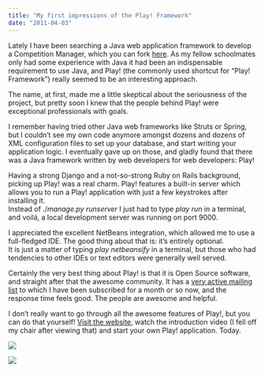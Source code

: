 ```yaml
---
title: "My first impressions of the Play! Framework"
date: "2011-04-03"
---
```


Lately I have been searching a Java web application framework to develop a Competition Manager, which you can fork [here](https://github.com/kennym/play-comp-mgr). As my fellow schoolmates only had some experience with Java it had been an indispensable requirement to use Java, and Play! (the commonly used shortcut for “Play! Framework”) really seemed to be an interesting approach.

The name, at first, made me a little skeptical about the seriousness of the project, but pretty soon I knew that the people behind Play! were exceptional professionals with goals.

I remember having tried other Java web frameworks like Struts or Spring, but I couldn’t see my own code anymore amongst dozens and dozens of XML configuration files to set up your database, and start writing your application logic. I eventually gave up on those, and gladly found that there was a Java framework written by web developers for web developers: Play!

Having a strong Django and a not-so-strong Ruby on Rails background, picking up Play! was a real charm. Play! features a built-in server which allows you to run a Play! application with just a few keystrokes after installing it.  
Instead of ./_manage.py runserver_ I just had to type _play run_ in a terminal, and voilá, a local development server was running on port 9000.

I appreciated the excellent NetBeans integration, which allowed me to use a full-fledged IDE. The good thing about that is: it’s entirely optional.  
It is just a matter of typing _play netbeansify_ in a terminal, but those who had tendencies to other IDEs or text editors were generally well served.

Certainly the very best thing about Play! is that it is Open Source software, and straight after that the awesome community. It has a [very active mailing list](http://groups.google.com/group/play-framework) to which I have been subscribed for a month or so now, and the response time feels good. The people are awesome and helpful.

I don’t really want to go through all the awesome features of Play!, but you can do that yourself! [Visit the website](http://www.playframework.org/), watch the introduction video (I fell off my chair after viewing that) and start your own Play! application. Today.

![](https://blogger.googleusercontent.com/tracker/7046199518590091794-1146593415498927835?l=kennymeyer.blogspot.com)

![](http://feeds.feedburner.com/~r/Kennys/dev/null/~4/D0zqAu2OXQs)
